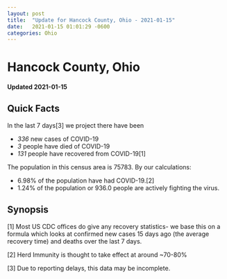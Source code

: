```yaml
---
layout: post
title:  "Update for Hancock County, Ohio - 2021-01-15"
date:   2021-01-15 01:01:29 -0600
categories: Ohio
---
```


# Hancock County, Ohio
#### Updated 2021-01-15

## Quick Facts

In the last 7 days[3] we project there have been
- *336* new cases of COVID-19
- *3* people have died of COVID-19
- *131* people have recovered from COVID-19[1]

The population in this census area is 75783. By our calculations:
- 6.98% of the population have had COVID-19.[2]
- 1.24% of the population or 936.0 people are actively fighting the virus.

## Synopsis




[1] Most US CDC offices do give any recovery statistics- we base this on a formula which looks at confirmed new cases
15 days ago (the average recovery time) and deaths over the last 7 days.

[2] Herd Immunity is thought to take effect at around ~70-80%

[3] Due to reporting delays, this data may be incomplete.
 
    